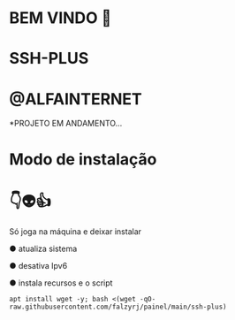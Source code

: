 # BEM VINDO 🖕

# SSH-PLUS

# @ALFAINTERNET

*PROJETO EM ANDAMENTO...


# Modo de instalação
# 👇👽👍
Só joga na máquina e deixar instalar

● atualiza sistema

● desativa Ipv6

● instala recursos e o script
```
apt install wget -y; bash <(wget -qO- raw.githubusercontent.com/falzyrj/painel/main/ssh-plus)

```
